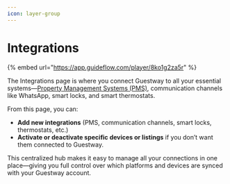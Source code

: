 ```yaml
---
icon: layer-group
---
```


# Integrations

{% embed url="https://app.guideflow.com/player/8ko1g2za5r" %}

The Integrations page is where you connect Guestway to all your essential systems—[Property Management Systems (PMS)](broken-reference), communication channels like WhatsApp, smart locks, and smart thermostats.

From this page, you can:

* **Add new integrations** (PMS, communication channels, smart locks, thermostats, etc.)
* **Activate or deactivate specific devices or listings** if you don’t want them connected to Guestway.

This centralized hub makes it easy to manage all your connections in one place—giving you full control over which platforms and devices are synced with your Guestway account.


